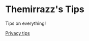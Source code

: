 # Themirrazz's Tips

Tips on everything!


[Privacy tips](https://github.com/themirrazz/tips/tree/main/privacy)
